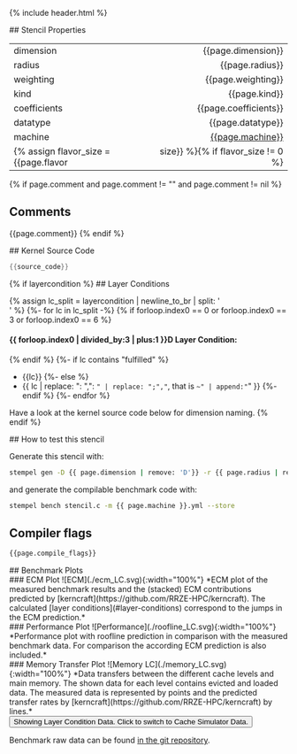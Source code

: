 {% include header.html %}

<div markdown="1" class="section-block-full">

<div markdown="1" class="section-block-half">
## Stencil Properties

|              |                       |
|--------------|----------------------:|
| dimension    | {{page.dimension}}    |
| radius       | {{page.radius}}       |
| weighting    | {{page.weighting}}    |
| kind         | {{page.kind}}         |
| coefficients | {{page.coefficients}} |
| datatype     | {{page.datatype}}     |
| machine      | [{{page.machine}}](https://github.com/RRZE-HPC/stempel_data_collection/blob/master/machine_files/{{page.machine}}.yml) |
{% assign flavor_size = {{page.flavor | size}} %}{% if flavor_size != 0 %}| flavor       | {{page.flavor}}       |{% endif %}

{% if page.comment and page.comment != "" and page.comment != nil %}
## Comments

{{page.comment}}
{% endif %}

</div>

<div markdown="1" class="section-block-half">
## Kernel Source Code

```c
{{source_code}}
```
</div>

</div>

<div markdown="1" class="section-block-full">


<div markdown="1" class="section-block-half">
{% if layercondition %}
## Layer Conditions

{% assign lc_split = layercondition | newline_to_br | split: '<br />' %}
{%- for lc in lc_split -%}
{% if forloop.index0 == 0 or forloop.index0 == 3 or forloop.index0 == 6 %}

#### {{ forloop.index0 | divided_by:3 | plus:1 }}D Layer Condition:
{% endif %}
{%- if lc contains "fulfilled" %}
- {{lc}}
{%- else %}
- {{ lc | replace: ": ",": `" | replace: ";","`, that is	`~" | append:"`" }}
{%- endif %}
{%- endfor %}

Have a look at the kernel source code below for dimension naming.
{% endif %}
</div>


<div markdown="1" class="section-block-half">
## How to test this stencil

Generate this stencil with:
```bash
stempel gen -D {{ page.dimension | remove: 'D'}} -r {{ page.radius | remove: 'r'}} -t {{ page.datatype }} -C {{ page.coefficients }} -k {{ page.kind }} {% if page.weighting == 'isotropic' %}-i{% elsif page.weighting == 'heterogeneous' %}-e{% elsif page.weighting == 'homogeneous' %}-o{% elsif page.weighting == 'point-symmetric' %}-p{% endif %} --store stencil.c
```

and generate the compilable benchmark code with:
```bash
stempel bench stencil.c -m {{ page.machine }}.yml --store
```

## Compiler flags
```bash
{{page.compile_flags}}
```
</div>

</div>

<div markdown="1" class="section-block-full">
## Benchmark Plots
<script>
var index = 0;
function changeImage() {
	var button = document.getElementById('plot-button');
  var ecmLC = document.getElementById('ecm_LC');
  var ecmCS = document.getElementById('ecm_CS');
  var rflLC = document.getElementById('rfl_LC');
  var rflCS = document.getElementById('rfl_CS');
  var memLC = document.getElementById('mem_LC');
  var memCS = document.getElementById('mem_CS');
  if (index == 0) {
     index = 1;
     ecmLC.style.display = 'none';
     rflLC.style.display = 'none';
     memLC.style.display = 'none';
     ecmCS.style.display = 'block';
     rflCS.style.display = 'block';
     memCS.style.display = 'block';
     button.value = "Showing Cache Simulator Data. Click to switch to Layer Condition Data."
  } else if (index == 1) {
     index = 0;
     ecmLC.style.display = 'block';
     rflLC.style.display = 'block';
     memLC.style.display = 'block';
     ecmCS.style.display = 'none';
     rflCS.style.display = 'none';
     memCS.style.display = 'none';
     button.value = "Showing Layer Condition Data. Click to switch to Cache Simulator Data."
  }
}
</script>

<div markdown="1" class="section-block-half">
### ECM Plot
<span id="ecm_LC">
![ECM](./ecm_LC.svg){:width="100%"}
</span>
<span id="ecm_CS" style="display:none;">
![ECM](./ecm_CS.svg){:width="100%"}
</span>
*ECM plot of the measured benchmark results and the (stacked) ECM contributions predicted by [kerncraft](https://github.com/RRZE-HPC/kerncraft). The calculated [layer conditions](#layer-conditions) correspond to the jumps in the ECM prediction.*
</div>

<div markdown="1" class="section-block-half">
### Performance Plot
<span id="rfl_LC">
![Performance](./roofline_LC.svg){:width="100%"}
</span>
<span id="rfl_CS" style="display:none;">
![Performance](./roofline_CS.svg){:width="100%"}
</span>
*Performance plot with roofline prediction in comparison with the measured benchmark data. For comparison the according ECM prediction is also included.*
</div>

</div>

<div markdown="1" class="section-block-full">

<div markdown="1" class="section-block-half">
### Memory Transfer Plot
<span id="mem_LC">
![Memory LC](./memory_LC.svg){:width="100%"}
</span>
<span id="mem_CS" style="display:none;">
![Memory CS](./memory_CS.svg){:width="100%"}
</span>
*Data transfers between the different cache levels and main memory. The shown data for each level contains evicted and loaded data. The measured data is represented by points and the predicted transfer rates by [kerncraft](https://github.com/RRZE-HPC/kerncraft) by lines.*
</div>

<div markdown="1" class="section-block-half">

<input id="plot-button" type="button" onclick="changeImage()" value="Showing Layer Condition Data. Click to switch to Cache Simulator Data." />

Benchmark raw data can be found [in the git repository](https://github.com/RRZE-HPC/stempel_data_collection/blob/master/stencils/{{page.dimension}}/{{page.radius}}/{{page.weighting}}/{{page.kind}}/{{page.coefficients}}/{{page.datatype}}/{{page.machine}}/results.csv).
</div>

</div>
